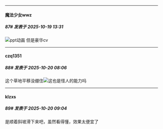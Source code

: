 ﻿
*****

####  魔法少女wwz  
##### 87#       发表于 2025-10-19 13:31

<img src="https://static.stage1st.com/image/smiley/face2017/001.png" referrerpolicy="no-referrer">ppt动画 但是豪华cv


*****

####  czq1351  
##### 88#       发表于 2025-10-20 08:06

这个草地平移没绷住<img src="https://static.stage1st.com/image/smiley/face2017/003.png" referrerpolicy="no-referrer">这也是怪人的能力吗


*****

####  klzxs  
##### 89#       发表于 2025-10-20 09:04

是顺着斜坡滑下来吧，虽然看得懂，效果太便宜了

